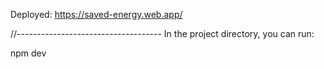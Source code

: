 Deployed: 
https://saved-energy.web.app/

//------------------------------------
In the project directory, you can run:

npm dev
